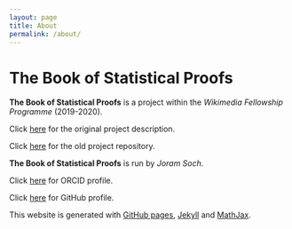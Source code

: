 ```yaml
---
layout: page
title: About
permalink: /about/
---
```


# The Book of Statistical Proofs


**The Book of Statistical Proofs** is a project within the *Wikimedia Fellowship Programme* (2019-2020).

Click [here](https://de.wikiversity.org/wiki/Wikiversity:Fellow-Programm_Freies_Wissen/Einreichungen/The_Book_of_Statistical_Proofs) for the original project description.

Click [here](https://github.com/JoramSoch/TBSP) for the old project repository.


**The Book of Statistical Proofs** is run by *Joram Soch*.

Click [here](https://orcid.org/0000-0002-8879-5666) for ORCID profile.

Click [here](https://github.com/JoramSoch) for GitHub profile.


This website is generated with [GitHub pages](https://pages.github.com/), [Jekyll](https://github.com/jekyll/jekyll) and [MathJax](https://tba.com).
